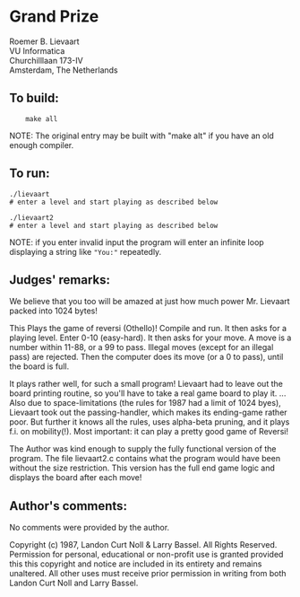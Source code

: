 # Grand Prize

Roemer B. Lievaart  
VU Informatica  
Churchilllaan 173-IV  
Amsterdam, The Netherlands  

## To build:

        make all

NOTE: The original entry may be built with "make alt" if you have an old enough
compiler.

## To run:

	./lievaart
	# enter a level and start playing as described below

	./lievaart2
	# enter a level and start playing as described below

NOTE: if you enter invalid input the program will enter an infinite loop
displaying a string like `"You:"` repeatedly.

## Judges' remarks:

We believe that you too will be amazed at just how much power Mr. Lievaart
packed into 1024 bytes!

This Plays the game of reversi (Othello)!  Compile and run.  It then
asks for a playing level. Enter 0-10 (easy-hard).  It then asks for
your move. A move is a number within 11-88, or a 99 to pass.  Illegal
moves (except for an illegal pass) are rejected.  Then the computer
does its move (or a 0 to pass), until the board is full.

It plays rather well, for such a small program!  Lievaart had to leave out the
board printing routine, so you'll have to take a real game board to
play it. ...  Also due to space-limitations (the rules for 1987 had a
limit of 1024 byes), Lievaart took out the passing-handler, which
makes its ending-game rather poor.  But further it knows all the
rules, uses alpha-beta pruning, and it plays f.i. on mobility(!).
Most important: it can play a pretty good game of Reversi!

The Author was kind enough to supply the fully functional version of the
program.  The file lievaart2.c contains what the program would have
been without the size restriction.  This version has the full end game 
logic and displays the board after each move!


## Author's comments:

No comments were provided by the author.

Copyright (c) 1987, Landon Curt Noll & Larry Bassel.
All Rights Reserved.  Permission for personal, educational or non-profit use is
granted provided this this copyright and notice are included in its entirety
and remains unaltered.  All other uses must receive prior permission in writing
from both Landon Curt Noll and Larry Bassel.
